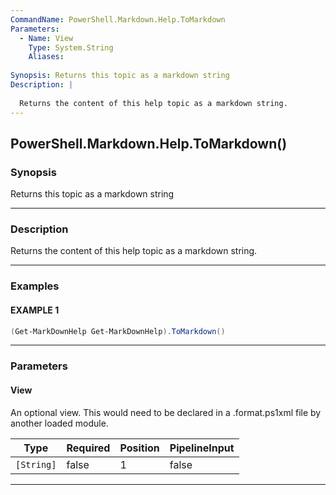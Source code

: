 ```yaml
---
CommandName: PowerShell.Markdown.Help.ToMarkdown
Parameters: 
  - Name: View
    Type: System.String
    Aliases: 
    
Synopsis: Returns this topic as a markdown string
Description: |
  
  Returns the content of this help topic as a markdown string.
---
```



PowerShell.Markdown.Help.ToMarkdown()
-------------------------------------




### Synopsis
Returns this topic as a markdown string



---


### Description

Returns the content of this help topic as a markdown string.



---


### Examples
#### EXAMPLE 1
```PowerShell
(Get-MarkDownHelp Get-MarkDownHelp).ToMarkdown()
```


---


### Parameters
#### **View**

An optional view.
This would need to be declared in a .format.ps1xml file by another loaded module.






|Type      |Required|Position|PipelineInput|
|----------|--------|--------|-------------|
|`[String]`|false   |1       |false        |





---
